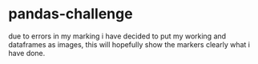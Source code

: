 # pandas-challenge

due to errors in my marking i have decided to put my working and dataframes as images, this will hopefully show the markers clearly what i have done.
